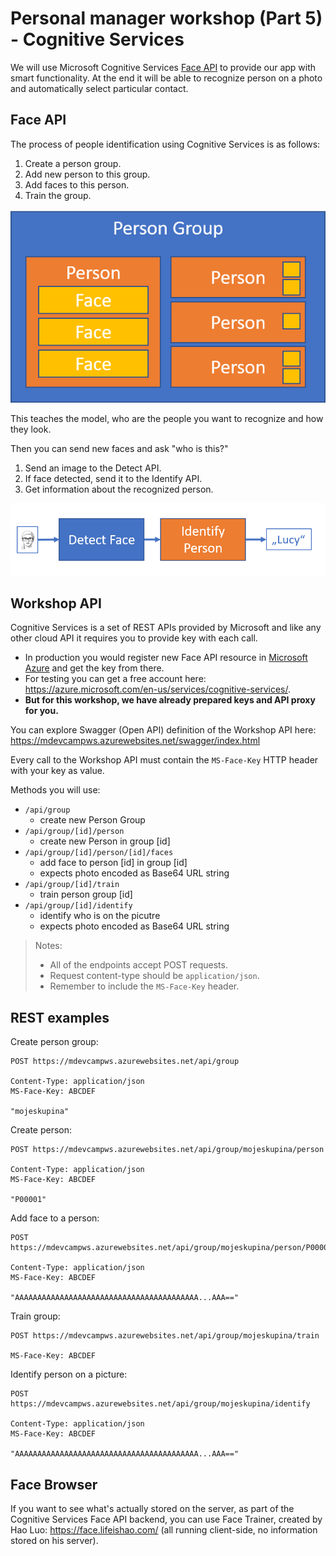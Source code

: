 # Personal manager workshop (Part 5) - Cognitive Services

We will use Microsoft Cognitive Services [Face API](https://azure.microsoft.com/en-us/services/cognitive-services/face/) to provide our app with smart functionality. At the end it will be able to recognize person on a photo and automatically select particular contact.

## Face API

The process of people identification using Cognitive Services is as follows:

1. Create a person group.
2. Add new person to this group.
3. Add faces to this person.
4. Train the group.

![Face API person groups, people and faces](../Resources/Screenshots/1-4-face-groups.png)

This teaches the model, who are the people you want to recognize and how they look.

Then you can send new faces and ask "who is this?"

1. Send an image to the Detect API.
2. If face detected, send it to the Identify API.
3. Get information about the recognized person.

![Process of identification](../Resources/Screenshots/1-5-identification.png)

## Workshop API

Cognitive Services is a set of REST APIs provided by Microsoft and like any other cloud API it requires you to provide key with each call.

* In production you would register new Face API resource in [Microsoft Azure](https://azure.microsoft.com) and get the key from there.
* For testing you can get a free account here: https://azure.microsoft.com/en-us/services/cognitive-services/.
* **But for this workshop, we have already prepared keys and API proxy for you.**

You can explore Swagger (Open API) definition of the Workshop API here: https://mdevcampws.azurewebsites.net/swagger/index.html

Every call to the Workshop API must contain the `MS-Face-Key` HTTP header with your key as value.

Methods you will use:

* `/api/group` 
  * create new Person Group
* `/api/group/[id]/person`
  * create new Person in group [id]
* `/api/group/[id]/person/[id]/faces`
  * add face to person [id] in group [id]
  * expects photo encoded as Base64 URL string
* `/api/group/[id]/train`
  * train person group [id]
* `/api/group/[id]/identify`
  * identify who is on the picutre
  * expects photo encoded as Base64 URL string

> Notes:
>
> * All of the endpoints accept POST requests.
> * Request content-type should be `application/json`.
> * Remember to include the `MS-Face-Key` header.

## REST examples

Create person group:

```
POST https://mdevcampws.azurewebsites.net/api/group

Content-Type: application/json
MS-Face-Key: ABCDEF

"mojeskupina"
```

Create person:

```
POST https://mdevcampws.azurewebsites.net/api/group/mojeskupina/person

Content-Type: application/json
MS-Face-Key: ABCDEF

"P00001"
```

Add face to a person:

```
POST https://mdevcampws.azurewebsites.net/api/group/mojeskupina/person/P00001/faces

Content-Type: application/json
MS-Face-Key: ABCDEF

"AAAAAAAAAAAAAAAAAAAAAAAAAAAAAAAAAAAAAAAAA...AAA=="
```

Train group:

```
POST https://mdevcampws.azurewebsites.net/api/group/mojeskupina/train

MS-Face-Key: ABCDEF
```

Identify person on a picture:

```
POST https://mdevcampws.azurewebsites.net/api/group/mojeskupina/identify

Content-Type: application/json
MS-Face-Key: ABCDEF

"AAAAAAAAAAAAAAAAAAAAAAAAAAAAAAAAAAAAAAAAA...AAA=="
```

## Face Browser

If you want to see what's actually stored on the server, as part of the Cognitive Services Face API backend, you can use Face Trainer, created by Hao Luo: https://face.lifeishao.com/ (all running client-side, no information stored on his server).